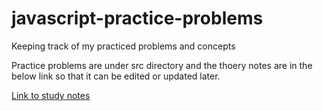# javascript-practice-problems
Keeping track of my practiced problems and concepts


Practice problems are under src directory and the thoery notes are in the below link so that it can be edited or updated later.

[Link to study notes](https://docs.google.com/document/d/13mtskzUaDqNMZfpNvGj9bqxCT9PGhtemeNBvxGofs7k/edit)
